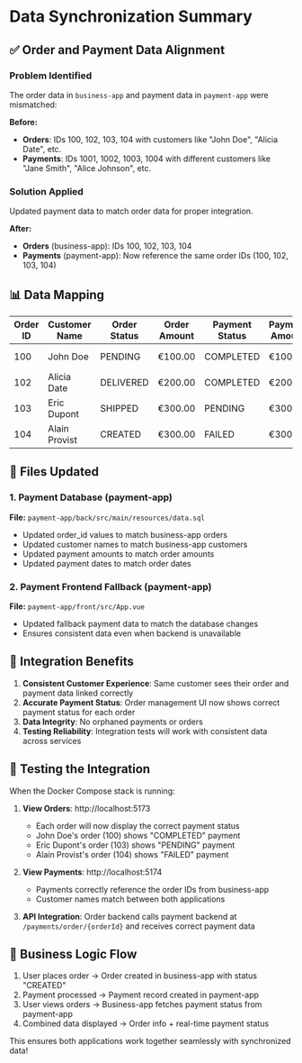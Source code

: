 # Data Synchronization Summary

## ✅ Order and Payment Data Alignment

### Problem Identified
The order data in `business-app` and payment data in `payment-app` were mismatched:

**Before:**
- **Orders**: IDs 100, 102, 103, 104 with customers like "John Doe", "Alicia Date", etc.
- **Payments**: IDs 1001, 1002, 1003, 1004 with different customers like "Jane Smith", "Alice Johnson", etc.

### Solution Applied
Updated payment data to match order data for proper integration.

**After:**
- **Orders** (business-app): IDs 100, 102, 103, 104
- **Payments** (payment-app): Now reference the same order IDs (100, 102, 103, 104)

## 📊 Data Mapping

| Order ID | Customer Name | Order Status | Order Amount | Payment Status | Payment Amount | Order Date |
|----------|---------------|--------------|--------------|----------------|----------------|------------|
| 100 | John Doe | PENDING | €100.00 | COMPLETED | €100.00 | 2023-10-01 |
| 102 | Alicia Date | DELIVERED | €200.00 | COMPLETED | €200.00 | 2023-10-02 |
| 103 | Eric Dupont | SHIPPED | €300.00 | PENDING | €300.00 | 2023-10-03 |
| 104 | Alain Provist | CREATED | €300.00 | FAILED | €300.00 | 2023-10-04 |

## 🔧 Files Updated

### 1. Payment Database (payment-app)
**File:** `payment-app/back/src/main/resources/data.sql`
- Updated order_id values to match business-app orders
- Updated customer names to match business-app customers  
- Updated payment amounts to match order amounts
- Updated payment dates to match order dates

### 2. Payment Frontend Fallback (payment-app)  
**File:** `payment-app/front/src/App.vue`
- Updated fallback payment data to match the database changes
- Ensures consistent data even when backend is unavailable

## 🎯 Integration Benefits

1. **Consistent Customer Experience**: Same customer sees their order and payment data linked correctly
2. **Accurate Payment Status**: Order management UI now shows correct payment status for each order
3. **Data Integrity**: No orphaned payments or orders
4. **Testing Reliability**: Integration tests will work with consistent data across services

## 🧪 Testing the Integration

When the Docker Compose stack is running:

1. **View Orders**: http://localhost:5173 
   - Each order will now display the correct payment status
   - John Doe's order (100) shows "COMPLETED" payment
   - Eric Dupont's order (103) shows "PENDING" payment
   - Alain Provist's order (104) shows "FAILED" payment

2. **View Payments**: http://localhost:5174
   - Payments correctly reference the order IDs from business-app
   - Customer names match between both applications

3. **API Integration**: Order backend calls payment backend at `/payments/order/{orderId}` and receives correct payment data

## 🔄 Business Logic Flow

1. User places order → Order created in business-app with status "CREATED"
2. Payment processed → Payment record created in payment-app
3. User views orders → Business-app fetches payment status from payment-app
4. Combined data displayed → Order info + real-time payment status

This ensures both applications work together seamlessly with synchronized data!
